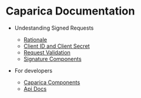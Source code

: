 # Caparica Documentation


* Undestanding Signed Requests
    * [Rationale](static/understand/rationale.md)
    * [Client ID and Client Secret](static/understand/clientid.md)
    * [Request Validation](static/understand/request-validation.md)
    * [Signature Components](static/understand/signature.md)

* For developers
    * [Caparica Components](static/components.md)
    * [Api Docs](api/ApiIndex.md)

